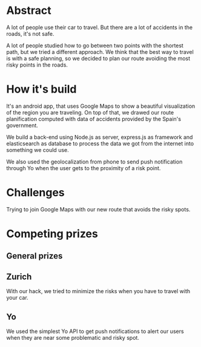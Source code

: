 # Abstract

A lot of people use their car to travel. But there are a lot of accidents in the roads, it's not safe.

A lot of people studied how to go between two points with the shortest path, but we tried a different approach. We think that the best way to travel is with a safe planning, so we decided to plan our route avoiding the most risky points in the roads.

# How it's build

It's an android app, that uses Google Maps to show a beautiful visualization of the region you are traveling. 
On top of that, we drawed our route planification computed with data of accidents provided by the Spain's government.

We build a back-end using Node.js as server, express.js as framework and elasticsearch as database to process the data we got from the internet into something we could use.

We also used the geolocalization from phone to send push notification through Yo when the user gets to the proximity of a risk point.

# Challenges

Trying to join Google Maps with our new route that avoids the risky spots.

# Competing prizes

## General prizes

## Zurich

With our hack, we tried to minimize the risks when you have to travel with your car.

## Yo

We used the simplest Yo API to get push notifications to alert our users when they are near some problematic and risky spot.
